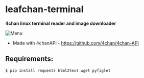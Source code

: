 # leafchan-terminal
**4chan linux terminal reader and image downloader**

![Menu](https://github.com/Malar00/leafchan/blob/extra/leafchan.png?raw=true "Menu")

* Made with 4chanAPI - https://github.com/4chan/4chan-API

## Requirements:

```bash
$ pip install requests html2text wget pyfiglet
```


